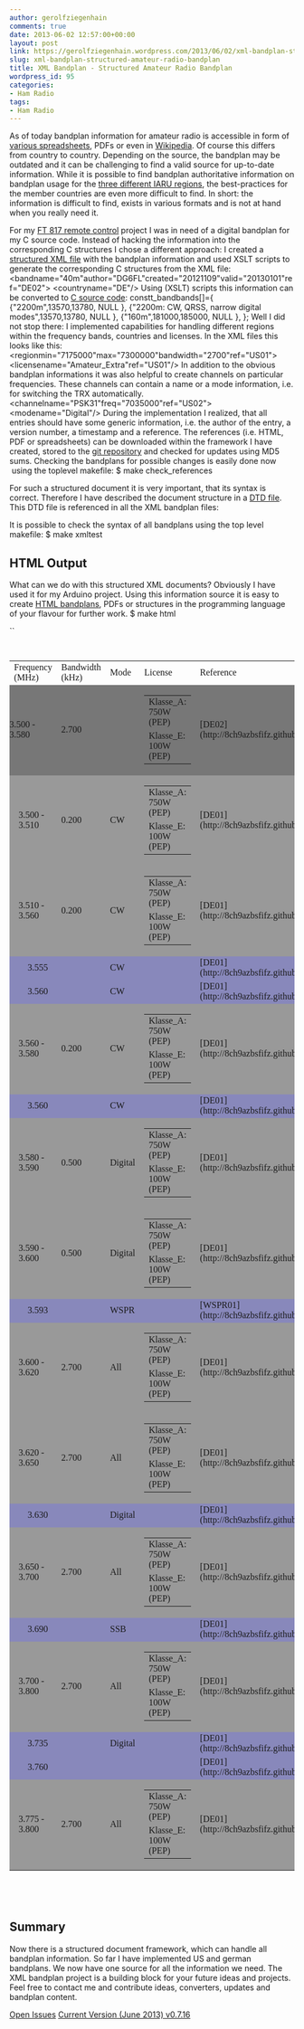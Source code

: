 ```yaml
---
author: gerolfziegenhain
comments: true
date: 2013-06-02 12:57:00+00:00
layout: post
link: https://gerolfziegenhain.wordpress.com/2013/06/02/xml-bandplan-structured-amateur-radio-bandplan/
slug: xml-bandplan-structured-amateur-radio-bandplan
title: XML Bandplan - Structured Amateur Radio Bandplan
wordpress_id: 95
categories:
- Ham Radio
tags:
- Ham Radio
---
```


As of today bandplan information for amateur radio is accessible in form of [various spreadsheets](http://www.darc.de/referate/vus/bandplaene/), PDFs or even in [Wikipedia](http://en.wikipedia.org/wiki/Amateur_radio_frequency_allocations). Of course this differs from country to country. Depending on the source, the bandplan may be outdated and it can be challenging to find a valid source for up-to-date information. While it is possible to find bandplan authoritative information on bandplan usage for the [three different IARU regions](http://en.wikipedia.org/wiki/International_Amateur_Radio_Union), the best-practices for the member countries are even more difficult to find. In short: the information is difficult to find, exists in various formats and is not at hand when you really need it.

For my [FT 817 remote control](http://8ch9azbsfifz.github.io/arduino_ft817/) project I was in need of a digital bandplan for my C source code. Instead of hacking the information into the corresponding C structures I chose a different approach: I created a [structured XML file](https://github.com/8cH9azbsFifZ/bandplan/blob/master/bandplans/40m.xml) with the bandplan information and used XSLT scripts to generate the corresponding C structures from the XML file:
<bandname="40m"author="DG6FL"created="20121109"valid="20130101"ref="DE02">
<countryname="DE"/>
</band>
Using (XSLT) scripts this information can be converted to [C source code](https://github.com/8cH9azbsFifZ/arduino_ft817/blob/master/examples/ft_817_remote/t_bandplan.h):
constt_bandbands[]={
{"2200m",13570,13780, NULL },
{"2200m: CW, QRSS, narrow digital modes",13570,13780, NULL },
{"160m",181000,185000, NULL },
};
Well I did not stop there: I implemented capabilities for handling different regions within the frequency bands, countries and licenses. In the XML files this looks like this:
<regionmin="7175000"max="7300000"bandwidth="2700"ref="US01">
<licensename="Amateur_Extra"ref="US01"/>
</region>
In addition to the obvious bandplan informations it was also helpful to create channels on particular frequencies. These channels can contain a name or a mode information, i.e. for switching the TRX automatically.
<channelname="PSK31"freq="7035000"ref="US02"><modename="Digital"/></channel>
During the implementation I realized, that all entries should have some generic information, i.e. the author of the entry, a version number, a timestamp and a reference. The references (i.e. HTML, PDF or spreadsheets) can be downloaded within the framework I have created, stored to the [git repository](https://github.com/8cH9azbsFifZ/bandplan) and checked for updates using MD5 sums. Checking the bandplans for possible changes is easily done now  using the toplevel makefile:
$ make check_references


For such a structured document it is very important, that its syntax is correct. Therefore I have described the document structure in a [DTD file](https://github.com/8cH9azbsFifZ/bandplan/blob/master/bandplans/bandplan.dtd). This DTD file is referenced in all the XML bandplan files:
<!DOCTYPE note SYSTEM "bandplan.dtd">
It is possible to check the syntax of all bandplans using the top level makefile:
$ make xmltest




## HTML Output


What can we do with this structured XML documents? Obviously I have used it for my Arduino project. Using this information source it is easy to create [HTML bandplans](http://8ch9azbsfifz.github.io/bandplan/html/bandplan.html), PDFs or structures in the programming language of your flavour for further work.
$ make html 


``



` `
<table style="font-family:Times;" >
<tbody >
<tr >

<td >Frequency (MHz)
</td>

<td >Bandwidth (kHz)
</td>

<td >Mode
</td>

<td >License
</td>

<td >Reference
</td>

<td >Comment
</td>
</tr>
<tr style="background-color:#777777;" >

<td style="padding-left:0;" >3.500 - 3.580
</td>

<td >2.700
</td>

<td >
</td>

<td >
<table >
<tbody >
<tr >

<td >Klasse_A: 750W (PEP)
</td>
</tr>
<tr >

<td >Klasse_E: 100W (PEP)
</td>
</tr>
</tbody>
</table>

</td>

<td >[DE02](http://8ch9azbsfifz.github.io/bandplan/html/bandplan.html#DE02)
</td>

<td >
</td>
</tr>
<tr style="background-color:#999999;" >

<td style="padding-left:16px;" >3.500 - 3.510
</td>

<td >0.200
</td>

<td >CW
</td>

<td >
<table >
<tbody >
<tr >

<td >Klasse_A: 750W (PEP)
</td>
</tr>
<tr >

<td >Klasse_E: 100W (PEP)
</td>
</tr>
</tbody>
</table>

</td>

<td >[DE01](http://8ch9azbsfifz.github.io/bandplan/html/bandplan.html#DE01)
</td>

<td >_Intercontinental QSO_
</td>
</tr>
<tr style="background-color:#999999;" >

<td style="padding-left:16px;" >3.510 - 3.560
</td>

<td >0.200
</td>

<td >CW
</td>

<td >
<table >
<tbody >
<tr >

<td >Klasse_A: 750W (PEP)
</td>
</tr>
<tr >

<td >Klasse_E: 100W (PEP)
</td>
</tr>
</tbody>
</table>

</td>

<td >[DE01](http://8ch9azbsfifz.github.io/bandplan/html/bandplan.html#DE01)
</td>

<td >_Contest_
</td>
</tr>
<tr style="background-color:#8888bb;" >

<td style="padding-left:32px;" >3.555
</td>

<td >
</td>

<td >CW
</td>

<td >
</td>

<td >[DE01](http://8ch9azbsfifz.github.io/bandplan/html/bandplan.html#DE01)
</td>

<td >**QRS**
</td>
</tr>
<tr style="background-color:#8888bb;" >

<td style="padding-left:32px;" >3.560
</td>

<td >
</td>

<td >CW
</td>

<td >
</td>

<td >[DE01](http://8ch9azbsfifz.github.io/bandplan/html/bandplan.html#DE01)
</td>

<td >**QRP**
</td>
</tr>
<tr style="background-color:#999999;" >

<td style="padding-left:16px;" >3.560 - 3.580
</td>

<td >0.200
</td>

<td >CW
</td>

<td >
<table >
<tbody >
<tr >

<td >Klasse_A: 750W (PEP)
</td>
</tr>
<tr >

<td >Klasse_E: 100W (PEP)
</td>
</tr>
</tbody>
</table>

</td>

<td >[DE01](http://8ch9azbsfifz.github.io/bandplan/html/bandplan.html#DE01)
</td>

<td >
</td>
</tr>
<tr style="background-color:#8888bb;" >

<td style="padding-left:32px;" >3.560
</td>

<td >
</td>

<td >CW
</td>

<td >
</td>

<td >[DE01](http://8ch9azbsfifz.github.io/bandplan/html/bandplan.html#DE01)
</td>

<td >**QRP**
</td>
</tr>
<tr style="background-color:#999999;" >

<td style="padding-left:16px;" >3.580 - 3.590
</td>

<td >0.500
</td>

<td >Digital
</td>

<td >
<table >
<tbody >
<tr >

<td >Klasse_A: 750W (PEP)
</td>
</tr>
<tr >

<td >Klasse_E: 100W (PEP)
</td>
</tr>
</tbody>
</table>

</td>

<td >[DE01](http://8ch9azbsfifz.github.io/bandplan/html/bandplan.html#DE01)
</td>

<td >_small bandwidth digital modes_
</td>
</tr>
<tr style="background-color:#999999;" >

<td style="padding-left:16px;" >3.590 - 3.600
</td>

<td >0.500
</td>

<td >Digital
</td>

<td >
<table >
<tbody >
<tr >

<td >Klasse_A: 750W (PEP)
</td>
</tr>
<tr >

<td >Klasse_E: 100W (PEP)
</td>
</tr>
</tbody>
</table>

</td>

<td >[DE01](http://8ch9azbsfifz.github.io/bandplan/html/bandplan.html#DE01)
</td>

<td >_small bandwidth digital modes, automatic digital stations_
</td>
</tr>
<tr style="background-color:#8888bb;" >

<td style="padding-left:32px;" >3.593
</td>

<td >
</td>

<td >WSPR
</td>

<td >
</td>

<td >[WSPR01](http://8ch9azbsfifz.github.io/bandplan/html/bandplan.html#WSPR01)
</td>

<td >**WSPR**
</td>
</tr>
<tr style="background-color:#999999;" >

<td style="padding-left:16px;" >3.600 - 3.620
</td>

<td >2.700
</td>

<td >All
</td>

<td >
<table >
<tbody >
<tr >

<td >Klasse_A: 750W (PEP)
</td>
</tr>
<tr >

<td >Klasse_E: 100W (PEP)
</td>
</tr>
</tbody>
</table>

</td>

<td >[DE01](http://8ch9azbsfifz.github.io/bandplan/html/bandplan.html#DE01)
</td>

<td >
</td>
</tr>
<tr style="background-color:#999999;" >

<td style="padding-left:16px;" >3.620 - 3.650
</td>

<td >2.700
</td>

<td >All
</td>

<td >
<table >
<tbody >
<tr >

<td >Klasse_A: 750W (PEP)
</td>
</tr>
<tr >

<td >Klasse_E: 100W (PEP)
</td>
</tr>
</tbody>
</table>

</td>

<td >[DE01](http://8ch9azbsfifz.github.io/bandplan/html/bandplan.html#DE01)
</td>

<td >_SSB contest_
</td>
</tr>
<tr style="background-color:#8888bb;" >

<td style="padding-left:32px;" >3.630
</td>

<td >
</td>

<td >Digital
</td>

<td >
</td>

<td >[DE01](http://8ch9azbsfifz.github.io/bandplan/html/bandplan.html#DE01)
</td>

<td >**Digital Speech**
</td>
</tr>
<tr style="background-color:#999999;" >

<td style="padding-left:16px;" >3.650 - 3.700
</td>

<td >2.700
</td>

<td >All
</td>

<td >
<table >
<tbody >
<tr >

<td >Klasse_A: 750W (PEP)
</td>
</tr>
<tr >

<td >Klasse_E: 100W (PEP)
</td>
</tr>
</tbody>
</table>

</td>

<td >[DE01](http://8ch9azbsfifz.github.io/bandplan/html/bandplan.html#DE01)
</td>

<td >
</td>
</tr>
<tr style="background-color:#8888bb;" >

<td style="padding-left:32px;" >3.690
</td>

<td >
</td>

<td >SSB
</td>

<td >
</td>

<td >[DE01](http://8ch9azbsfifz.github.io/bandplan/html/bandplan.html#DE01)
</td>

<td >**QRP**
</td>
</tr>
<tr style="background-color:#999999;" >

<td style="padding-left:16px;" >3.700 - 3.800
</td>

<td >2.700
</td>

<td >All
</td>

<td >
<table >
<tbody >
<tr >

<td >Klasse_A: 750W (PEP)
</td>
</tr>
<tr >

<td >Klasse_E: 100W (PEP)
</td>
</tr>
</tbody>
</table>

</td>

<td >[DE01](http://8ch9azbsfifz.github.io/bandplan/html/bandplan.html#DE01)
</td>

<td >
</td>
</tr>
<tr style="background-color:#8888bb;" >

<td style="padding-left:32px;" >3.735
</td>

<td >
</td>

<td >Digital
</td>

<td >
</td>

<td >[DE01](http://8ch9azbsfifz.github.io/bandplan/html/bandplan.html#DE01)
</td>

<td >**ATV**
</td>
</tr>
<tr style="background-color:#8888bb;" >

<td style="padding-left:32px;" >3.760
</td>

<td >
</td>

<td >
</td>

<td >
</td>

<td >[DE01](http://8ch9azbsfifz.github.io/bandplan/html/bandplan.html#DE01)
</td>

<td >**Emergency Region 1**
</td>
</tr>
<tr style="background-color:#999999;" >

<td style="padding-left:16px;" >3.775 - 3.800
</td>

<td >2.700
</td>

<td >All
</td>

<td >
<table >
<tbody >
<tr >

<td >Klasse_A: 750W (PEP)
</td>
</tr>
<tr >

<td >Klasse_E: 100W (PEP)
</td>
</tr>
</tbody>
</table>

</td>

<td >[DE01](http://8ch9azbsfifz.github.io/bandplan/html/bandplan.html#DE01)
</td>

<td >_Intercontinental QSO_
</td>
</tr>
</tbody>
</table>





` `




` `




## Summary


Now there is a structured document framework, which can handle all bandplan information. So far I have implemented US and german bandplans. We now have one source for all the information we need. The XML bandplan project is a building block for your future ideas and projects. Feel free to contact me and contribute ideas, converters, updates and bandplan content.

[Open Issues](https://github.com/8cH9azbsFifZ/bandplan/issues)
[Current Version (June 2013) v0.7.16](https://github.com/8cH9azbsFifZ/bandplan/tree/v0.7.16)

